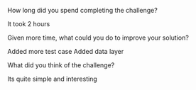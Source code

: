 How long did you spend completing the challenge?

It took 2 hours 


Given more time, what could you do to improve your solution?

Added more test case 
Added data layer 

What did you think of the challenge?

Its quite simple and interesting 